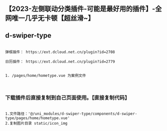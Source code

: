 ## 【2023-左侧联动分类插件-可能是最好用的插件】-全网唯一几乎无卡顿【超丝滑~】
## d-swiper-type


````

弹框插件： https://ext.dcloud.net.cn/plugin?id=2708

日历插件： https://ext.dcloud.net.cn/plugin?id=2779

````



````

1. /pages/home/hometype.vue 为案例文件



````

### 下载插件后直接复制到自己页面使用。【直接复制代码】

````

1.文件路径：'@/uni_modules/d-swiper-type/components/d-swiper-type/pages/home/hometype.vue'
2.复制图片目录 static/icon_img

````